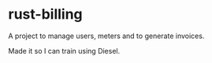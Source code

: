 # rust-billing

A project to manage users, meters and to generate invoices.

Made it so I can train using Diesel.